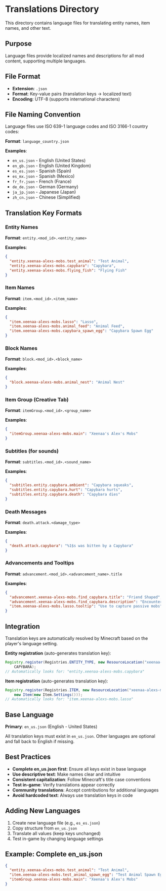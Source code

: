 # Translations Directory

This directory contains language files for translating entity names, item names, and other text.

## Purpose
Language files provide localized names and descriptions for all mod content, supporting multiple languages.

## File Format
- **Extension**: `.json`
- **Format**: Key-value pairs (translation keys → localized text)
- **Encoding**: UTF-8 (supports international characters)

## File Naming Convention
Language files use ISO 639-1 language codes and ISO 3166-1 country codes:

**Format**: `language_country.json`

**Examples**:
- `en_us.json` - English (United States)
- `en_gb.json` - English (United Kingdom)
- `es_es.json` - Spanish (Spain)
- `es_mx.json` - Spanish (Mexico)
- `fr_fr.json` - French (France)
- `de_de.json` - German (Germany)
- `ja_jp.json` - Japanese (Japan)
- `zh_cn.json` - Chinese (Simplified)

## Translation Key Formats

### Entity Names
**Format**: `entity.<mod_id>.<entity_name>`

**Examples**:
```json
{
  "entity.xeenaa-alexs-mobs.test_animal": "Test Animal",
  "entity.xeenaa-alexs-mobs.capybara": "Capybara",
  "entity.xeenaa-alexs-mobs.flying_fish": "Flying Fish"
}
```

### Item Names
**Format**: `item.<mod_id>.<item_name>`

**Examples**:
```json
{
  "item.xeenaa-alexs-mobs.lasso": "Lasso",
  "item.xeenaa-alexs-mobs.animal_feed": "Animal Feed",
  "item.xeenaa-alexs-mobs.capybara_spawn_egg": "Capybara Spawn Egg"
}
```

### Block Names
**Format**: `block.<mod_id>.<block_name>`

**Examples**:
```json
{
  "block.xeenaa-alexs-mobs.animal_nest": "Animal Nest"
}
```

### Item Group (Creative Tab)
**Format**: `itemGroup.<mod_id>.<group_name>`

**Examples**:
```json
{
  "itemGroup.xeenaa-alexs-mobs.main": "Xeenaa's Alex's Mobs"
}
```

### Subtitles (for sounds)
**Format**: `subtitles.<mod_id>.<sound_name>`

**Examples**:
```json
{
  "subtitles.entity.capybara.ambient": "Capybara squeaks",
  "subtitles.entity.capybara.hurt": "Capybara hurts",
  "subtitles.entity.capybara.death": "Capybara dies"
}
```

### Death Messages
**Format**: `death.attack.<damage_type>`

**Examples**:
```json
{
  "death.attack.capybara": "%1$s was bitten by a Capybara"
}
```

### Advancements and Tooltips
**Format**: `advancement.<mod_id>.<advancement_name>.title`

**Examples**:
```json
{
  "advancement.xeenaa-alexs-mobs.find_capybara.title": "Friend Shaped",
  "advancement.xeenaa-alexs-mobs.find_capybara.description": "Encounter a Capybara",
  "item.xeenaa-alexs-mobs.lasso.tooltip": "Use to capture passive mobs"
}
```

## Integration
Translation keys are automatically resolved by Minecraft based on the player's language setting.

**Entity registration** (auto-generates translation key):
```java
Registry.register(Registries.ENTITY_TYPE, new ResourceLocation("xeenaa-alexs-mobs", "capybara"),
    CAPYBARA);
// Automatically looks for: "entity.xeenaa-alexs-mobs.capybara"
```

**Item registration** (auto-generates translation key):
```java
Registry.register(Registries.ITEM, new ResourceLocation("xeenaa-alexs-mobs", "lasso"),
    new Item(new Item.Settings()));
// Automatically looks for: "item.xeenaa-alexs-mobs.lasso"
```

## Base Language
**Primary**: `en_us.json` (English - United States)

All translation keys must exist in `en_us.json`. Other languages are optional and fall back to English if missing.

## Best Practices
- **Complete en_us.json first**: Ensure all keys exist in base language
- **Use descriptive text**: Make names clear and intuitive
- **Consistent capitalization**: Follow Minecraft's title case conventions
- **Test in-game**: Verify translations appear correctly
- **Community translations**: Accept contributions for additional languages
- **Avoid hardcoded text**: Always use translation keys in code

## Adding New Languages
1. Create new language file (e.g., `es_es.json`)
2. Copy structure from `en_us.json`
3. Translate all values (keep keys unchanged)
4. Test in-game by changing language settings

## Example: Complete en_us.json
```json
{
  "entity.xeenaa-alexs-mobs.test_animal": "Test Animal",
  "item.xeenaa-alexs-mobs.test_animal_spawn_egg": "Test Animal Spawn Egg",
  "itemGroup.xeenaa-alexs-mobs.main": "Xeenaa's Alex's Mobs"
}
```
